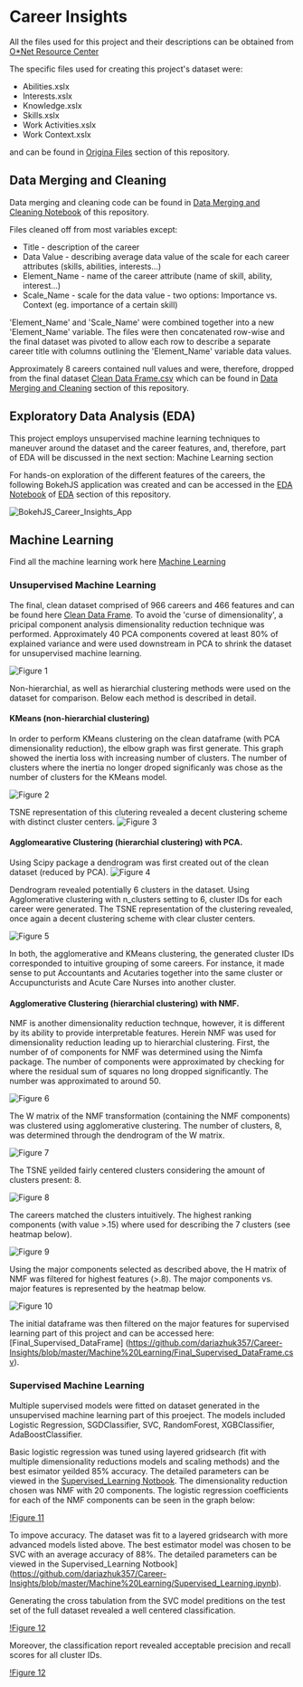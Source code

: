 # Career Insights 

All the files used for this project and their descriptions can be obtained from [O*Net Resource Center](https://www.onetcenter.org/database.html#all-files)

The specific files used for creating this project's dataset were:  

- Abilities.xslx
- Interests.xslx
- Knowledge.xslx
- Skills.xslx
- Work Activities.xslx
- Work Context.xslx

and can be found in [Origina Files](https://github.com/dariazhuk357/Career-Insights/tree/master/Original%20Files) section of this repository. 

## Data Merging and Cleaning 

Data merging and cleaning code can be found in [Data Merging and Cleaning Notebook](https://github.com/dariazhuk357/Career-Insights/blob/master/Data%20Merging%20and%20Cleaning/Data%20Merging%20and%20Cleaning%20.ipynb) of this repository. 

Files cleaned off from most variables except: 

- Title - description of the career 
- Data Value - describing average data value of the scale for each career attributes (skills, abilities, interests...) 
- Element_Name - name of the career attribute (name of skill, ability, interest...)
- Scale_Name - scale for the data value - two options: Importance vs. Context (eg. importance of a certain skill) 

'Element_Name' and 'Scale_Name' were combined together into a new 'Element_Name' variable. 
The files were then concatenated row-wise and the final dataset was pivoted to allow each row to describe a separate career title with columns outlining the 'Element_Name' variable data values. 

Approximately 8 careers contained null values and were, therefore, dropped from the final dataset [Clean Data Frame.csv](https://github.com/dariazhuk357/Career-Insights/blob/master/Data%20Merging%20and%20Cleaning/Clean%20Data%20Frame.csv) which can be found in [Data Merging and Cleaning](https://github.com/dariazhuk357/Career-Insights/tree/master/Data%20Merging%20and%20Cleaning) section of this repository. 

## Exploratory Data Analysis (EDA) 

This project employs unsupervised machine learning techniques to maneuver around the dataset and the career features, and, therefore, part of EDA will be discussed in the next section: Machine Learning section 

For hands-on exploration of the different features of the careers, the following BokehJS application was created and can be accessed in the [EDA Notebook](https://github.com/dariazhuk357/Career-Insights/blob/master/EDA/EDA%20.ipynb) of [EDA](https://github.com/dariazhuk357/Career-Insights/tree/master/EDA) section of this repository.  

![BokehJS_Career_Insights_App](https://github.com/dariazhuk357/Career-Insights/blob/master/EDA/Bokeh-Career_Insights%20App.gif)

## Machine Learning 

Find all the machine learning work here [Machine Learning](https://github.com/dariazhuk357/Career-Insights/tree/master/EDA)

### Unsupervised Machine Learning 

The final, clean dataset comprised of 966 careers and 466 features and can be found here [Clean Data Frame](https://github.com/dariazhuk357/Career-Insights/blob/master/Data%20Merging%20and%20Cleaning/Clean%20Data%20Frame.csv). To avoid the 'curse of dimensionality', a pricipal component analysis dimensionality reduction technique was performed. Approximately 40 PCA components covered at least 80% of explained variance and were used downstream in PCA to shrink the dataset for unsupervised machine learning. 

![Figure 1](https://github.com/dariazhuk357/Career-Insights/blob/master/Machine%20Learning/Images/PCA%20explained%20variance.png)

Non-hierarchial, as well as hierarchial clustering methods were used on the dataset for comparison. Below each method is described in detail. 

#### KMeans (non-hierarchial clustering)

In order to perform KMeans clustering on the clean dataframe (with PCA dimensionality reduction), the elbow graph was first generate. This graph showed the inertia loss with increasing number of clusters. The number of clusters where the inertia no longer droped significanly was chose as the number of clusters for the KMeans model. 

![Figure 2](https://github.com/dariazhuk357/Career-Insights/blob/master/Machine%20Learning/Images/KMeans%20Elbow%20Graph.png)

TSNE representation of this clutering revealed a decent clustering scheme with distinct cluster centers. 
![Figure 3](https://github.com/dariazhuk357/Career-Insights/blob/master/Machine%20Learning/Images/TSNE-KMeans.png)

#### Agglomearative Clustering (hierarchial clustering) with PCA. 

Using Scipy package a dendrogram was first created out of the clean dataset (reduced by PCA). 
![Figure 4](https://github.com/dariazhuk357/Career-Insights/blob/master/Machine%20Learning/Images/Dendrogram%2C%20PCA%20.png)

Dendrogram revealed potentially 6 clusters in the dataset. Using Agglomerative clustering with n_clusters setting to 6, cluster IDs for each career were generated. The TSNE representation of the clustering revealed, once again a decent clustering scheme with clear cluster centers. 

![Figure 5](https://github.com/dariazhuk357/Career-Insights/blob/master/Machine%20Learning/Images/TSNE-Agglomerative%20Clustering.png)

In both, the agglomerative and KMeans clustering, the generated cluster IDs corresponded to intuitive grouping of some careers. 
For instance, it made sense to put Accountants and Acutaries together into the same cluster or Accupuncturists and Acute Care Nurses into another cluster. 

#### Agglomerative Clustering (hierarchial clustering) with NMF. 

NMF is another dimensionality reduction technque, however, it is different by its ability to provide interpretable features. Herein NMF was used for dimensionality reduction leading up to hierarchial clustering. First, the number of of components for NMF was determined using the Nimfa package. The number of components were approximated by checking for where the residual sum of squares no long dropped significantly. The number was approximated to around 50. 

![Figure 6](https://github.com/dariazhuk357/Career-Insights/blob/master/Machine%20Learning/Images/RSS%20vs.%20N_comp%20NMF.png)

The W matrix of the NMF transformation (containing the NMF components) was clustered using agglomerative clustering. The number of clusters, 8, was determined through the dendrogram of the W matrix. 

![Figure 7](https://github.com/dariazhuk357/Career-Insights/blob/master/Machine%20Learning/Images/Dendrogram%2C%20NMF%20.png)

The TSNE yeilded fairly centered clusters considering the amount of clusters present: 8. 

![Figure 8](https://github.com/dariazhuk357/Career-Insights/blob/master/Machine%20Learning/Images/TSNE%20-%20NMF.png)

The careers matched the clusters intuitively. The highest ranking components (with value >.15) where used for describing the 7 clusters (see heatmap below).  

![Figure 9](https://github.com/dariazhuk357/Career-Insights/blob/master/Machine%20Learning/Images/Heatmap%20-%20Cluster%20ID%20vs.%20Comp%2C%20NMF.png)

Using the major components selected as described above, the H matrix of NMF was filtered for highest features (>.8). The major components vs. major features is represented by the heatmap below. 

![Figure 10](https://github.com/dariazhuk357/Career-Insights/blob/master/Machine%20Learning/Images/Heatmap%20-%20Comp%20vs.%20Features%20%2C%20NMF.png)

The initial dataframe was then filtered on the major features for supervised learning part of this project and can be accessed here: [Final_Supervised_DataFrame] (https://github.com/dariazhuk357/Career-Insights/blob/master/Machine%20Learning/Final_Supervised_DataFrame.csv). 

### Supervised Machine Learning 

Multiple supervised models were fitted on dataset generated in the unsupervised machine learning part of this proeject. The models included Logistic Regression, SGDClassifier, SVC, RandomForest, XGBClassifier, AdaBoostClassifier. 

Basic logistic regression was tuned using layered gridsearch (fit with multiple dimensionality reductions models and scaling methods) and the best esimator yeilded 85% accuracy. The detailed parameters can be viewed in the [Supervised_Learning Notbook](https://github.com/dariazhuk357/Career-Insights/blob/master/Machine%20Learning/Supervised_Learning.ipynb). The dimensionality reduction chosen was NMF with 20 components. The logistic regression coefficients for each of the NMF components can be seen in the graph below: 

[!Figure 11](https://github.com/dariazhuk357/Career-Insights/blob/master/Machine%20Learning/Images/Logistic%20Regression%20Coefficients%20.png) 

To impove accuracy. The dataset was fit to a layered gridsearch with more advanced models listed above. The best estimator model was chosen to be SVC with an average accuracy of 88%. The detailed parameters can be viewed in the Supervised_Learning Notbook](https://github.com/dariazhuk357/Career-Insights/blob/master/Machine%20Learning/Supervised_Learning.ipynb).

Generating the cross tabulation from the SVC model preditions on the test set of the full dataset revealed a well centered classification.

[!Figure 12](https://github.com/dariazhuk357/Career-Insights/blob/master/Machine%20Learning/Images/Cross%20Tabulation%20SVC.png) 

Moreover, the classification report revealed acceptable precision and recall scores for all cluster IDs. 

[!Figure 12](https://github.com/dariazhuk357/Career-Insights/blob/master/Machine%20Learning/Images/Classification%20Report%20SVC.png) 



